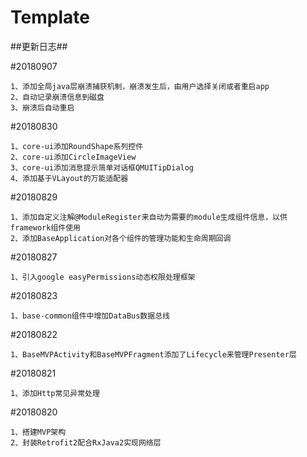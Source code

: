 # Template



##更新日志##


#20180907
    
    1、添加全局java层崩溃捕获机制，崩溃发生后，由用户选择关闭或者重启app
    2、自动记录崩溃信息到磁盘
    3、崩溃后自动重启


#20180830
    
    1、core-ui添加RoundShape系列控件
    2、core-ui添加CircleImageView
    3、core-ui添加消息提示简单对话框QMUITipDialog
    4、添加基于VLayout的万能适配器


#20180829
    
    1、添加自定义注解@ModuleRegister来自动为需要的module生成组件信息，以供framework组件使用
    2、添加BaseApplication对各个组件的管理功能和生命周期回调


#20180827

    1、引入google easyPermissions动态权限处理框架


#20180823

    1、base-common组件中增加DataBus数据总线


#20180822

    1、BaseMVPActivity和BaseMVPFragment添加了Lifecycle来管理Presenter层


#20180821

    1、添加Http常见异常处理


#20180820

    1、搭建MVP架构
    2、封装Retrofit2配合RxJava2实现网络层
